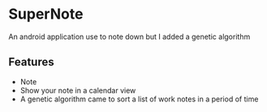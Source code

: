 # SuperNote

An android application use to note down but I added a genetic algorithm

## Features

- Note
- Show your note in a calendar view
- A genetic algorithm came to sort a list of work notes in a period of time

